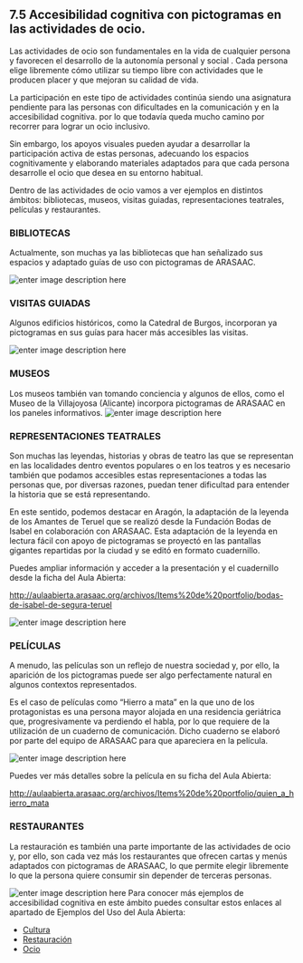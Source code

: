 ## 7.5 Accesibilidad cognitiva con pictogramas en las actividades de ocio.

Las actividades de ocio son fundamentales en la vida de cualquier persona y favorecen el desarrollo de la autonomía personal y social . Cada persona elige libremente cómo utilizar su tiempo libre con actividades que le producen placer y que mejoran su calidad de vida.

La participación en este tipo de actividades continúa siendo una asignatura pendiente para las personas con dificultades en la comunicación y en la accesibilidad cognitiva. por lo que todavía queda mucho camino por recorrer para lograr un ocio inclusivo.

Sin embargo, los apoyos visuales pueden ayudar a desarrollar la participación activa de estas personas, adecuando los espacios cognitivamente y elaborando materiales adaptados para que cada persona desarrolle el ocio que desea en su entorno habitual.

Dentro de las actividades de ocio vamos a ver ejemplos en distintos ámbitos: bibliotecas, museos, visitas guiadas, representaciones teatrales, películas y restaurantes.

### BIBLIOTECAS

Actualmente, son muchas ya las bibliotecas que han señalizado sus espacios y adaptado guías de uso con pictogramas de ARASAAC.

![enter image description here](https://static.arasaac.org/images/aularagon/ejemplos_bibliotecas.jpg)

### VISITAS GUIADAS

Algunos edificios históricos, como la Catedral de Burgos, incorporan ya pictogramas en sus guías para hacer más accesibles las visitas.

![enter image description here](https://static.arasaac.org/images/aularagon/catedral_Burgos.jpg)

### MUSEOS

Los museos también van tomando conciencia y algunos de ellos, como el Museo de la Villajoyosa (Alicante) incorpora pictogramas de ARASAAC en los paneles informativos.
 ![enter image description here](https://static.arasaac.org/images/aularagon/Paneles_Vilamuseu_Villajoyosa_pictogramas_ARASAAC_1-1-1030x687.jpeg)

### REPRESENTACIONES TEATRALES

Son muchas las leyendas, historias y obras de teatro las que se representan en las localidades dentro eventos populares o en los teatros y es necesario también que podamos accesibles estas representaciones a todas las personas que, por diversas razones, puedan tener dificultad para entender la historia que se está representando.

En este sentido, podemos destacar en Aragón, la adaptación de la leyenda de los Amantes de Teruel que se realizó desde la Fundación Bodas de Isabel en colaboración con ARASAAC. Esta adaptación de la leyenda en lectura fácil con apoyo de pictogramas se proyectó en las pantallas gigantes repartidas por la ciudad y se editó en formato cuadernillo.

Puedes ampliar información y acceder a la presentación y el cuadernillo desde la ficha del Aula Abierta:

http://aulaabierta.arasaac.org/archivos/Items%20de%20portfolio/bodas-de-isabel-de-segura-teruel

![enter image description here](https://static.arasaac.org/images/aularagon/Presentaci%C3%B3n_Bodas_de_Isabel_Amantes_Teruel_ARASAAC_pictogramas_2.jpg)

### PELÍCULAS

A menudo, las películas son un reflejo de nuestra sociedad y, por ello, la aparición de los pictogramas puede ser algo perfectamente natural en algunos contextos representados.

Es el caso de películas como “Hierro a mata” en la que uno de los protagonistas es una persona mayor alojada en una residencia geriátrica que, progresivamente va perdiendo el habla, por lo que requiere de la utilización de un cuaderno de comunicación. Dicho cuaderno se elaboró por parte del equipo de ARASAAC para que apareciera en la película.

![enter image description here](https://static.arasaac.org/images/aularagon/Quien_a_hierro_mata_pictogramas_ARASAAC_2.jpg)

Puedes ver más detalles sobre la película en su ficha del Aula Abierta:

http://aulaabierta.arasaac.org/archivos/Items%20de%20portfolio/quien_a_hierro_mata

### RESTAURANTES

La restauración es también una parte importante de las actividades de ocio y, por ello, son cada vez más los restaurantes que ofrecen cartas y menús adaptados con pictogramas de ARASAAC, lo que permite elegir libremente lo que la persona quiere consumir sin depender de terceras personas.

![enter image description here](https://static.arasaac.org/images/aularagon/Restaurante_El_Gasca_Parral_Chile_1.jpg)
Para conocer más ejemplos de accesibilidad cognitiva en este ámbito puedes consultar estos enlaces al apartado de Ejemplos del Uso del Aula Abierta:

-   [Cultura](http://aulaabierta.arasaac.org/ejemplos_uso_cultura)
-   [Restauración](http://aulaabierta.arasaac.org/ejemplos_uso_restauracion)
-   [Ocio](http://aulaabierta.arasaac.org/ejemplos_uso_ocio)
